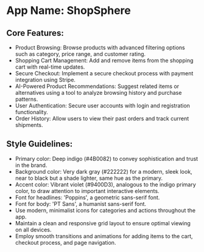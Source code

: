 # **App Name**: ShopSphere

## Core Features:

- Product Browsing: Browse products with advanced filtering options such as category, price range, and customer rating.
- Shopping Cart Management: Add and remove items from the shopping cart with real-time updates.
- Secure Checkout: Implement a secure checkout process with payment integration using Stripe.
- AI-Powered Product Recommendations: Suggest related items or alternatives using a tool to analyze browsing history and purchase patterns.
- User Authentication: Secure user accounts with login and registration functionality.
- Order History: Allow users to view their past orders and track current shipments.

## Style Guidelines:

- Primary color: Deep indigo (#4B0082) to convey sophistication and trust in the brand.
- Background color: Very dark gray (#222222) for a modern, sleek look, near to black but a shade lighter, same hue as the primary.
- Accent color: Vibrant violet (#9400D3), analogous to the indigo primary color, to draw attention to important interactive elements.
- Font for headlines: 'Poppins', a geometric sans-serif font.
- Font for body: 'PT Sans', a humanist sans-serif font.
- Use modern, minimalist icons for categories and actions throughout the app.
- Maintain a clean and responsive grid layout to ensure optimal viewing on all devices.
- Employ smooth transitions and animations for adding items to the cart, checkout process, and page navigation.